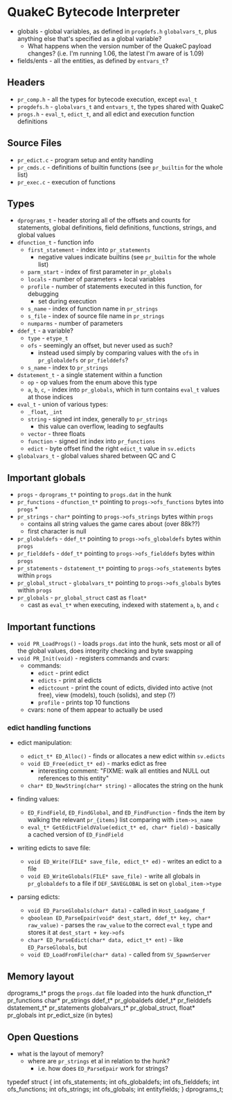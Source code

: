 # QuakeC Bytecode Interpreter

* globals - global variables, as defined in `progdefs.h` `globalvars_t`, plus anything else that's specified as a global variable?
	* What happens when the version number of the QuakeC payload changes? (i.e. I'm running 1.06, the latest I'm aware of is 1.09)
* fields/ents - all the entities, as defined by `entvars_t`?

## Headers
* `pr_comp.h` - all the types for bytecode execution, except `eval_t`
* `progdefs.h` - `globalvars_t` and `entvars_t`, the types shared with QuakeC
* `progs.h` - `eval_t`, `edict_t`, and all edict and execution function definitions

## Source Files
* `pr_edict.c` - program setup and entity handling
* `pr_cmds.c` - definitions of builtin functions (see `pr_builtin` for the whole list)
* `pr_exec.c` - execution of functions

## Types
* `dprograms_t` - header storing all of the offsets and counts for statements, global definitions, field definitions, functions, strings, and global values
* `dfunction_t` - function info
	* `first_statement` - index into `pr_statements`
		* negative values indicate builtins (see `pr_builtin` for the whole list)
	* `parm_start` - index of first parameter in `pr_globals`
	* `locals` - number of parameters + local variables
	* `profile` - number of statements executed in this function, for debugging
		* set during execution
	* `s_name` - index of function name in `pr_strings`
	* `s_file` - index of source file name in `pr_strings`
	* `numparms` - number of parameters
* `ddef_t` - a variable?
	* `type` - `etype_t`
	* `ofs` - seemingly an offset, but never used as such?
		* instead used simply by comparing values with the `ofs` in `pr_globaldefs` or `pr_fielddefs`?
	* `s_name` - index to `pr_strings`
* `dstatement_t` - a single statement within a function
	* `op` - op values from the enum above this type
	* `a`, `b`, `c`, - index into `pr_globals`, which in turn contains `eval_t` values at those indices
* `eval_t` - union of various types:
	* `_float`, `_int`
	* `string` - signed int index, generally to `pr_strings`
		* this value can overflow, leading to segfaults
	* `vector` - three floats
	* `function` - signed int index into `pr_functions`
	* `edict` - byte offset find the right `edict_t` value in `sv.edicts`
* `globalvars_t` - global values shared between QC and C

## Important globals
* `progs` - `dprograms_t*` pointing to `progs.dat` in the hunk
* `pr_functions` - `dfunction_t*` pointing to `progs->ofs_functions` bytes into `progs`
	*
* `pr_strings` - `char*` pointing to `progs->ofs_strings` bytes within `progs`
	* contains all string values the game cares about (over 88k??)
	* first character is null
* `pr_globaldefs` - `ddef_t*` pointing to `progs->ofs_globaldefs` bytes within `progs`
* `pr_fielddefs` - `ddef_t*` pointing to `progs->ofs_fielddefs` bytes within `progs`
* `pr_statements` - `dstatement_t*` pointing to `progs->ofs_statements` bytes within `progs`
* `pr_global_struct` - `globalvars_t*` pointing to `progs->ofs_globals` bytes within `progs`
* `pr_globals` - `pr_global_struct` cast as `float*`
	* cast as `eval_t*` when executing, indexed with statement `a`, `b`, and `c`

## Important functions
* `void PR_LoadProgs()` - loads `progs.dat` into the hunk, sets most or all of the global values, does integrity checking and byte swapping
* `void PR_Init(void)` - registers commands and cvars:
	* commands:
		* `edict` - print edict
		* `edicts` - print al edicts
		* `edictcount` - print the count of edicts, divided into active (not free), view (models), touch (solids), and step (?)
		* `profile` - prints top 10 functions
	* cvars: none of them appear to actually be used

### edict handling functions
* edict manipulation:
	* `edict_t* ED_Alloc()` - finds or allocates a new edict within `sv.edicts`
	* `void ED_Free(edict_t* ed)` - marks edict as free
		* interesting comment: "FIXME: walk all entities and NULL out references to this entity"
	* `char* ED_NewString(char* string)` - allocates the string on the hunk

* finding values:
	* `ED_FindField`, `ED_FindGlobal`, and `ED_FindFunction` - finds the item by walking the relevant `pr_{items}` list comparing with `item->s_name`
	* `eval_t* GetEdictFieldValue(edict_t* ed, char* field)` - basically a cached version of `ED_FindField`

* writing edicts to save file:
	* `void ED_Write(FILE* save_file, edict_t* ed)` - writes an edict to a file
	* `void ED_WriteGlobals(FILE* save_file)` - write all globals in `pr_globaldefs` to a file if `DEF_SAVEGLOBAL` is set on `global_item->type`

* parsing edicts:
	* `void ED_ParseGlobals(char* data)` - called in `Host_Loadgame_f`
	* `qboolean ED_ParseEpair(void* dest_start, ddef_t* key, char* raw_value)` - parses the `raw_value` to the correct `eval_t` type and stores it at `dest_start + key->ofs`
	* `char* ED_ParseEdict(char* data, edict_t* ent)` - like `ED_ParseGlobals`, but
	* `void ED_LoadFromFile(char* data)` - called from `SV_SpawnServer`

## Memory layout

dprograms_t* progs
	the `progs.dat` file loaded into the hunk
dfunction_t* pr_functions
char* pr_strings
ddef_t* pr_globaldefs
ddef_t* pr_fielddefs
dstatement_t* pr_statements
globalvars_t* pr_global_struct, float* pr_globals
int pr_edict_size (in bytes)

## Open Questions
* what is the layout of memory?
	* where are `pr_strings` et al in relation to the hunk?
		* i.e. how does `ED_ParseEpair` work for strings?



typedef struct {
	int ofs_statements;
	int ofs_globaldefs;
	int ofs_fielddefs;
	int ofs_functions;
	int ofs_strings;
	int ofs_globals;
	int entityfields;
} dprograms_t;
